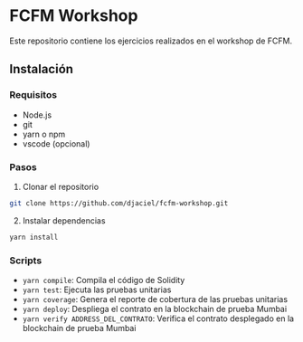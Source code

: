 # FCFM Workshop

Este repositorio contiene los ejercicios realizados en el workshop de FCFM.

## Instalación

### Requisitos
- Node.js
- git
- yarn o npm
- vscode (opcional)

### Pasos
1. Clonar el repositorio
```bash
git clone https://github.com/djaciel/fcfm-workshop.git
```

2. Instalar dependencias
```bash
yarn install
```

### Scripts
- `yarn compile`: Compila el código de Solidity
- `yarn test`: Ejecuta las pruebas unitarias
- `yarn coverage`: Genera el reporte de cobertura de las pruebas unitarias
- `yarn deploy`: Despliega el contrato en la blockchain de prueba Mumbai
- `yarn verify ADDRESS_DEL_CONTRATO`: Verifica el contrato desplegado en la blockchain de prueba Mumbai